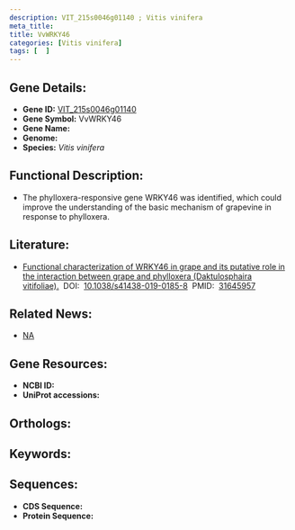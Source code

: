 ```yaml
---
description: VIT_215s0046g01140 ; Vitis vinifera
meta_title:
title: VvWRKY46
categories: [Vitis vinifera]
tags: [  ]
---
```


## Gene Details:
- **Gene ID:**	[VIT_215s0046g01140]()
- **Gene Symbol:** VvWRKY46
- **Gene Name:** 
- **Genome:** []()
- **Species:** *Vitis vinifera*

## Functional Description:
   - The phylloxera-responsive gene WRKY46 was identified, which could improve the understanding of the basic mechanism of grapevine in response to phylloxera.

## Literature:
   - [Functional characterization of WRKY46 in grape and its putative role in the interaction between grape and phylloxera (Daktulosphaira vitifoliae).]( https://academic.oup.com/hr/article/doi/10.1038/s41438-019-0185-8/6437886?login=true#supplementary-data)&nbsp;&nbsp;DOI:&nbsp;&nbsp;[10.1038/s41438-019-0185-8](https://academic.oup.com/hr/article/doi/10.1038/s41438-019-0185-8/6437886?login=true#supplementary-data)&nbsp;&nbsp;PMID:&nbsp;&nbsp;[31645957](https://pubmed.ncbi.nlm.nih.gov/31645957/)

## Related News:
   - [NA](https://mp.weixin.qq.com/s?__biz=Mzg3MDEwNDEyMg==&mid=2247485720&idx=4&sn=090e91c9a9b82fbeaf2892e5b72adf5c&chksm=ce93a44df9e42d5badbc41dc4edc6e42070f921f30aa586293e408df1590885da3174eea74e9&scene=27&poc_token=HA3ySmWjmNPTHq8yjK6R0wcC5PytK_EdxdYlFg8e)

## Gene Resources:
- **NCBI ID:** [](https://www.ncbi.nlm.nih.gov/gene/?term=)
- **UniProt accessions:** [](https://www.uniprot.org/uniprotkb//entry)

## Orthologs:


## Keywords:


## Sequences:
- **CDS Sequence:**
- **Protein Sequence:**
